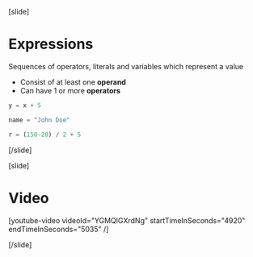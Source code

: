 [slide]
# Expressions
Sequences of operators, literals and variables which represent a value

* Consist of at least one **operand**
* Can have 1 or more **operators**
```python
y = x + 5
```
```python
name = "John Doe"
```
```python
r = (150-20) / 2 + 5
```
[/slide]

[slide]
# Video

[youtube-video videoId="YGMQIGXrdNg" startTimeInSeconds="4920" endTimeInSeconds="5035" /]

[/slide]